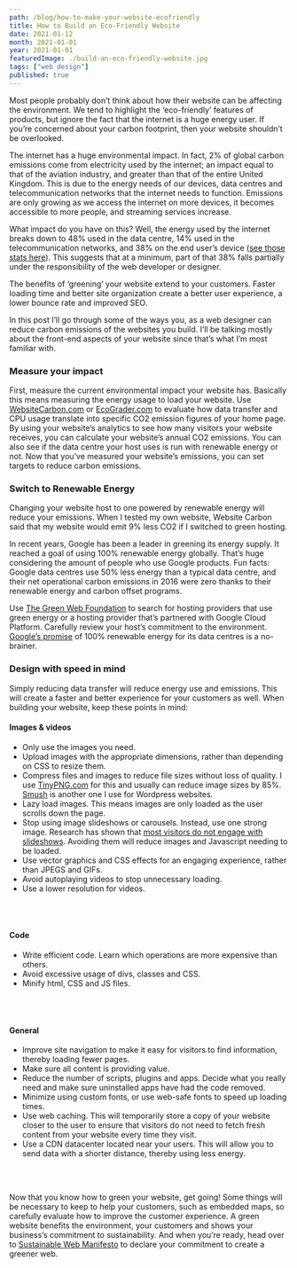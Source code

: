 ```yaml
---
path: /blog/how-to-make-your-website-ecofriendly
title: How to Build an Eco-Friendly Website
date: 2021-01-12
month: 2021-01-01
year: 2021-01-01
featuredImage: ./build-an-eco-friendly-website.jpg
tags: ["web design"]
published: true
---
```


Most people probably don’t think about how their website can be affecting the environment. We tend to highlight the ‘eco-friendly’ features of products, but ignore the fact that the internet is a huge energy user. If you’re concerned about your carbon footprint, then your website shouldn’t be overlooked.

The internet has a huge environmental impact. In fact, 2% of global carbon emissions come from electricity used by the internet; an impact equal to that of the aviation industry, and greater than that of the entire United Kingdom. This is due to the energy needs of our devices, data centres and telecommunication networks that the internet needs to function. Emissions are only growing as we access the internet on more devices, it becomes accessible to more people, and streaming services increase. 

What impact do you have on this? Well, the energy used by the internet breaks down to 48% used in the data centre, 14% used in the telecommunication networks, and 38% on the end user’s device (<a href="https://www.aceee.org/files/proceedings/2012/data/papers/0193-000409.pdf" target="_blank">see those stats here</a>). This suggests that at a minimum, part of that 38% falls partially under the responsibility of the web developer or designer.

The benefits of ‘greening’ your website extend to your customers. Faster loading time and better site organization create a better user experience, a lower bounce rate and improved SEO. 

In this post I’ll go through some of the ways you, as a web designer can reduce carbon emissions of the websites you build. I’ll be talking mostly about the front-end aspects of your website since that’s what I’m most familiar with. 

### Measure your impact

First, measure the current environmental impact your website has. Basically this means measuring the energy usage to load your website. Use <a href="https://www.websitecarbon.com" target="_blank">WebsiteCarbon.com</a> or <a href="https://www.ecograder.com" target="_blank">EcoGrader.com</a> to evaluate how data transfer and CPU usage translate into specific CO2 emission figures of your home page. By using your website’s analytics to see how many visitors your website receives, you can calculate your website’s annual CO2 emissions. You can also see if the data centre your host uses is run with renewable energy or not. Now that you’ve measured your website’s emissions, you can set targets to reduce carbon emissions.

### Switch to Renewable Energy

Changing your website host to one powered by renewable energy will reduce your emissions. When I tested my own website, Website Carbon said that my website would emit 9% less CO2 if I switched to green hosting. 

In recent years, Google has been a leader in greening its energy supply. It reached a goal of using 100% renewable energy globally. That’s huge considering the amount of people who use Google products. Fun facts: Google data centres use 50% less energy than a typical data centre, and their net operational carbon emissions in 2016 were zero thanks to their renewable energy and carbon offset programs. 

Use <a href="https://www.thegreenwebfoundation.org/" target="_blank">The Green Web Foundation</a> to search for hosting providers that use green energy or a hosting provider that’s partnered with Google Cloud Platform. Carefully review your host’s commitment to the environment. <a href="https://cloud.google.com/sustainability/" target="_blank">Google’s promise</a> of 100% renewable energy for its data centres is a no-brainer. 

### Design with speed in mind

Simply reducing data transfer will reduce energy use and emissions. This will create a faster and better experience for your customers as well. When building your website, keep these points in mind:

#### Images & videos
- Only use the images you need.
- Upload images with the appropriate dimensions, rather than depending on CSS to resize them.
- Compress files and images to reduce file sizes without loss of quality. I use <a href="https://tinypng.com/" target="_blank">TinyPNG.com</a> for this and usually can reduce image sizes by 85%. <a href="https://wordpress.org/plugins/wp-smushit/" target="_blank">Smush</a> is another one I use for Wordpress websites.
- Lazy load images. This means images are only loaded as the user scrolls down the page. 
- Stop using image slideshows or carousels. Instead, use one strong image. Research has shown that <a href="https://shouldiuseacarousel.com" target="_blank">most visitors do not engage with slideshows</a>. Avoiding them will reduce images and Javascript needing to be loaded.
- Use vector graphics and CSS effects for an engaging experience, rather than JPEGS and GIFs.
- Avoid autoplaying videos to stop unnecessary loading. 
- Use a lower resolution for videos.
<br />
<br />

#### Code
- Write efficient code. Learn which operations are more expensive than others.
- Avoid excessive usage of divs, classes and CSS. 
- Minify html, CSS and JS files.
<br />
<br />

#### General
- Improve site navigation to make it easy for visitors to find information, thereby loading fewer pages.
- Make sure all content is providing value.
- Reduce the number of scripts, plugins and apps. Decide what you really need and make sure uninstalled apps have had the code removed.
- Minimize using custom fonts, or use web-safe fonts to speed up loading times.
- Use web caching. This will temporarily store a copy of your website closer to the user to ensure that visitors do not need to fetch fresh content from your website every time they visit.
- Use a CDN datacenter located near your users. This will allow you to send data with a shorter distance, thereby using less energy.

<br />
<br />

Now that you know how to green your website, get going! Some things will be necessary to keep to help your customers, such as embedded maps, so carefully evaluate how to improve the customer experience. A green website benefits the environment, your customers and shows your business’s commitment to sustainability. And when you’re ready, head over to <a href="https://www.sustainablewebmanifesto.com/" target="_blank">Sustainable Web Manifesto</a> to declare your commitment to create a greener web.
